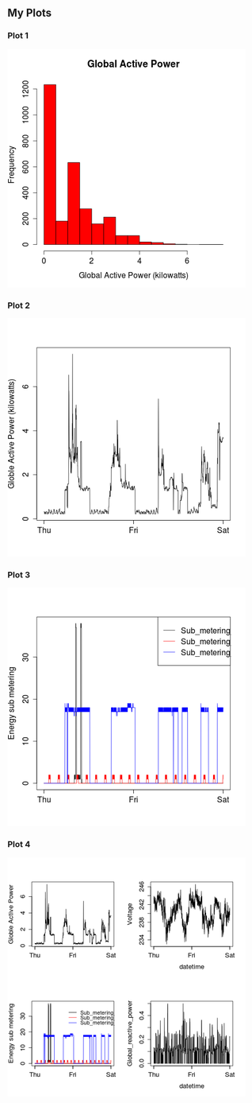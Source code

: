 ## My Plots

### Plot 1


![plot 1](assignment-solution/plot1.png) 


### Plot 2

![plot 2](assignment-solution/plot2.png) 


### Plot 3

![plot 3](assignment-solution/plot3.png) 


### Plot 4

![plot 4](assignment-solution/plot4.png) 

